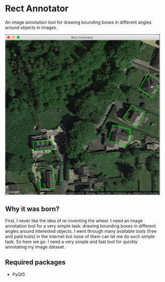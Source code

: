 # Rect Annotator
An image annotation tool for drawing bounding boxes in different angles around objects in images.

![Alt text](screenshots/1.png?raw=true "A screenshot from the tool")

## Why it was born?
First, I never like the idea of re-inventing the wheel. I need an image annotation tool for a very simple task: drawing bounding boxes in different angles around interested objects. I went through many available tools (free and paid tools) in the internet but none of them can let me do such simple task. So here we go: I need a very simple and fast tool for quickly annotating my image dataset.

## Required packages
* PyQt5

